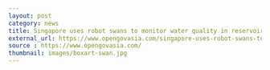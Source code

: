 ```yaml
---
layout: post
category: news
title: Singapore uses robot swans to monitor water quality in reservoirs
external_url: https://www.opengovasia.com/singapore-uses-robot-swans-to-monitor-water-quality-in-reservoirs/
source : https://www.opengovasia.com/
thumbnail: images/boxart-swan.jpg
---
```

